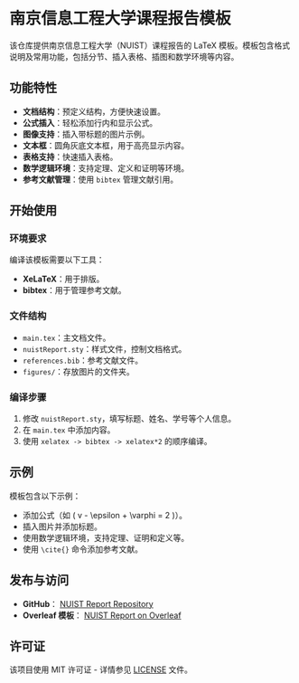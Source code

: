 # 南京信息工程大学课程报告模板

该仓库提供南京信息工程大学（NUIST）课程报告的 LaTeX 模板。模板包含格式说明及常用功能，包括分节、插入表格、插图和数学环境等内容。

## 功能特性

- **文档结构**：预定义结构，方便快速设置。
- **公式插入**：轻松添加行内和显示公式。
- **图像支持**：插入带标题的图片示例。
- **文本框**：圆角灰底文本框，用于高亮显示内容。
- **表格支持**：快速插入表格。
- **数学逻辑环境**：支持定理、定义和证明等环境。
- **参考文献管理**：使用 `bibtex` 管理文献引用。

## 开始使用

### 环境要求

编译该模板需要以下工具：
- **XeLaTeX**：用于排版。
- **bibtex**：用于管理参考文献。

### 文件结构

- `main.tex`：主文档文件。
- `nuistReport.sty`：样式文件，控制文档格式。
- `references.bib`：参考文献文件。
- `figures/`：存放图片的文件夹。

### 编译步骤

1. 修改 `nuistReport.sty`，填写标题、姓名、学号等个人信息。
2. 在 `main.tex` 中添加内容。
3. 使用 `xelatex -> bibtex -> xelatex*2` 的顺序编译。

## 示例

模板包含以下示例：
- 添加公式（如 \( v - \epsilon + \varphi = 2 \)）。
- 插入图片并添加标题。
- 使用数学逻辑环境，支持定理、证明和定义等。
- 使用 `\cite{}` 命令添加参考文献。

## 发布与访问

- **GitHub**： [NUIST Report Repository](https://github.com/Sherlo0129ck0129/nuistReport)
- **Overleaf 模板**： [NUIST Report on Overleaf](https://cn.overleaf.com/latex/templates/nuistreport)

## 许可证

该项目使用 MIT 许可证 - 详情参见 [LICENSE](LICENSE) 文件。
